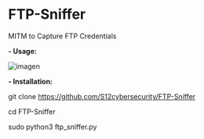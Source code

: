 # FTP-Sniffer
MITM to Capture FTP Credentials

**- Usage:**

![imagen](https://user-images.githubusercontent.com/79543461/165552539-448ce6f4-16f6-4355-9083-df1075acb6e3.png)

**- Installation:**

git clone https://github.com/S12cybersecurity/FTP-Sniffer

cd FTP-Sniffer

sudo python3 ftp_sniffer.py
